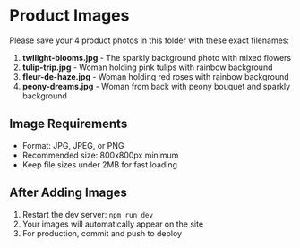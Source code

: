 # Product Images

Please save your 4 product photos in this folder with these exact filenames:

1. **twilight-blooms.jpg** - The sparkly background photo with mixed flowers
2. **tulip-trip.jpg** - Woman holding pink tulips with rainbow background  
3. **fleur-de-haze.jpg** - Woman holding red roses with rainbow background
4. **peony-dreams.jpg** - Woman from back with peony bouquet and sparkly background

## Image Requirements
- Format: JPG, JPEG, or PNG
- Recommended size: 800x800px minimum
- Keep file sizes under 2MB for fast loading

## After Adding Images
1. Restart the dev server: `npm run dev`
2. Your images will automatically appear on the site
3. For production, commit and push to deploy

